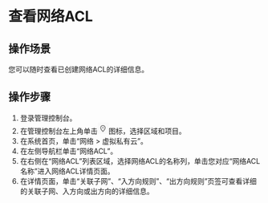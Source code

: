 # 查看网络ACL<a name="zh-cn_topic_0051746705"></a>

## 操作场景<a name="section66699152161428"></a>

您可以随时查看已创建网络ACL的详细信息。

## 操作步骤<a name="section25103352161542"></a>

1.  登录管理控制台。
2.  在管理控制台左上角单击![](figures/icon-region.png)图标，选择区域和项目。
3.  在系统首页，单击“网络 \> 虚拟私有云”。
4.  在左侧导航栏单击“网络ACL”。
5.  在右侧在“网络ACL”列表区域，选择网络ACL的名称列，单击您对应“网络ACL名称”进入网络ACL详情页面。
6.  在详情页面，单击“关联子网”、“入方向规则”、“出方向规则”页签可查看详细的关联子网、入方向或出方向的详细信息。

